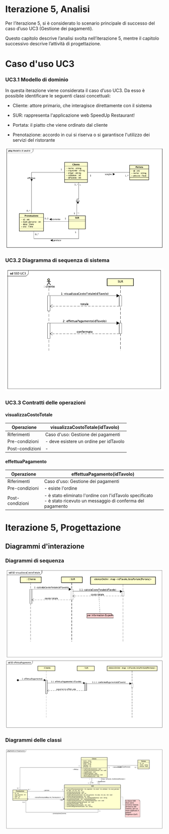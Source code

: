 # Iterazione 5, Analisi

Per l’iterazione 5, si è considerato lo scenario principale di successo del caso d’uso UC3 (Gestione dei pagamenti).

Questo capitolo descrive l’analisi svolta nell’iterazione 5, mentre il capitolo successivo descrive l’attività di progettazione.

# Caso d'uso UC3

### UC3.1 Modello di dominio

In questa iterazione viene considerata il caso d’uso UC3. Da esso è possibile identificare le seguenti classi concettuali:

- Cliente: attore primario, che interagisce direttamente con il sistema

- SUR: rappresenta l'applicazione web SpeedUp Restaurant!

- Portata: il piatto che viene ordinato dal cliente

- Prenotazione: accordo in cui si riserva o si garantisce l'utilizzo dei servizi del ristorante

![modello di dominio](./modello%20di%20dominio.png)

### UC3.2 Diagramma di sequenza di sistema

![SSD estensione UC2](./SSD%20UC3.png)

### UC3.3 Contratti delle operazioni

#### visualizzaCostoTotale

| Operazione      | visualizzaCostoTotale(idTavolo)        |
|-----------------|----------------------------------------|
| Riferimenti     | Caso d'uso: Gestione dei pagamenti     |
| Pre-condizioni  | - deve esistere un ordine per idTavolo |
| Post-condizioni | -                                      |

#### effettuaPagamento

| Operazione      | effettuaPagamento(idTavolo)                                                                                           |
|-----------------|-----------------------------------------------------------------------------------------------------------------------|
| Riferimenti     | Caso d'uso: Gestione dei pagamenti                                                                                    |
| Pre-condizioni  | - esiste l'ordine                                                                                                     |
| Post-condizioni | - è stato eliminato l'ordine con l'idTavolo specificato<br> - è stato ricevuto un messaggio di conferma del pagamento |

# Iterazione 5, Progettazione

## Diagrammi d'interazione
### Diagrammi di sequenza

![visualizzaCostoTotale](./SD%20visualizzaCostoTotale.png)
![effettuaPagamento](./SD%20effettuaPagamento.png)

### Diagrammi delle classi

![diagramma delle classi](./diagramma%20delle%20classi.png)
